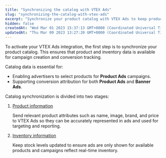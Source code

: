 ```yaml
---
title: "Synchronizing the catalog with VTEX Ads"
slug: "synchronizing-the-catalog-with-vtex-ads"
excerpt: "Synchronize your product catalog with VTEX Ads to keep product information and inventory data up to date."
hidden: false
createdAt: "Wed Mar 01 2023 15:37:13 GMT+0000 (Coordinated Universal Time)"
updatedAt: "Thu Mar 09 2023 13:27:20 GMT+0000 (Coordinated Universal Time)"
---
```


To activate your VTEX Ads integration, the first step is to synchronize your product catalog. This ensures that product and inventory data is available for campaign creation and conversion tracking.

Catalog data is essential for:

- Enabling advertisers to select products for **Product Ads** campaigns.
- Supporting conversion attribution for both **Product Ads** and **Banner Ads**.

Catalog synchronization is divided into two stages:

1. [Product information](https://developers.vtex.com/docs/guides/synchronizing-product-information)

   Send relevant product attributes such as name, image, brand, and price to VTEX Ads so they can be accurately represented in ads and used for targeting and reporting.

2. [Inventory information](https://developers.vtex.com/docs/guides/synchronizing-inventory-information)

   Keep stock levels updated to ensure ads are only shown for available products and campaigns reflect real-time inventory.
